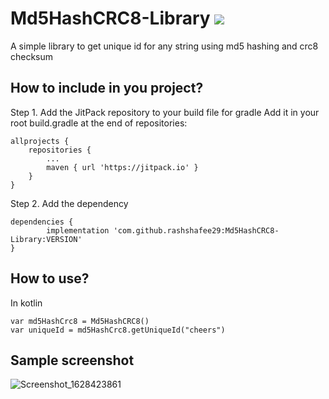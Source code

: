 # Md5HashCRC8-Library [![](https://jitpack.io/v/rashshafee29/Md5HashCRC8-Library.svg)](https://jitpack.io/#rashshafee29/Md5HashCRC8-Library)

A simple library to get unique id for any string using md5 hashing and crc8 checksum

## How to include in you project?

Step 1. Add the JitPack repository to your build file for gradle
Add it in your root build.gradle at the end of repositories:

	allprojects {
		repositories {
			...
			maven { url 'https://jitpack.io' }
		}
	}
  
Step 2. Add the dependency

	dependencies {
	        implementation 'com.github.rashshafee29:Md5HashCRC8-Library:VERSION'
	}


## How to use?

In kotlin

	var md5HashCrc8 = Md5HashCRC8()
	var uniqueId = md5HashCrc8.getUniqueId("cheers")


## Sample screenshot
![Screenshot_1628423861](https://user-images.githubusercontent.com/16789770/128631374-56c791ce-1980-4803-8d96-f5904c54bc60.png)

